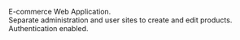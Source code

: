 E-commerce Web Application.  
Separate administration and user sites to create and edit products.  
Authentication enabled.
 
